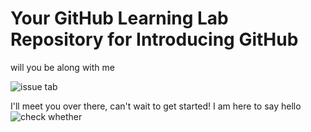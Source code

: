 # Your GitHub Learning Lab Repository for Introducing GitHub

will you be along with me

![issue tab](https://lab.github.com/public/images/issue_tab.png)

I'll meet you over there, can't wait to get started!
I am here to say hello
![check whether](https://www.bbc.co.uk/weather/2652053)

